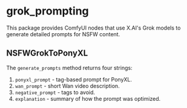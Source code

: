# grok_prompting

This package provides ComfyUI nodes that use X.AI's Grok models to
generate detailed prompts for NSFW content.

## NSFWGrokToPonyXL
The `generate_prompts` method returns four strings:
1. `ponyxl_prompt` - tag-based prompt for PonyXL.
2. `wan_prompt` - short Wan video description.
3. `negative_prompt` - tags to avoid.
4. `explanation` - summary of how the prompt was optimized.
